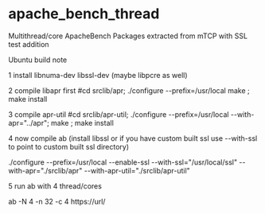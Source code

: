 # apache_bench_thread
Multithread/core ApacheBench Packages extracted from mTCP with SSL test addition

Ubuntu build note

1 install libnuma-dev libssl-dev (maybe libpcre as well)

2 compile libapr first
#cd srclib/apr; ./configure --prefix=/usr/local  make ; make install

3 compile apr-util
#cd srclib/apr-util; ./configure --prefix=/usr/local --with-apr="../apr"; make ; make install

4 now compile ab (install libssl or if you have custom built ssl use --with-ssl to point to custom built ssl directory)

./configure --prefix=/usr/local --enable-ssl --with-ssl="/usr/local/ssl"  --with-apr="./srclib/apr" --with-apr-util="./srclib/apr-util"

5 run ab  with 4 thread/cores

ab -N 4 -n 32 -c 4 https://url/

